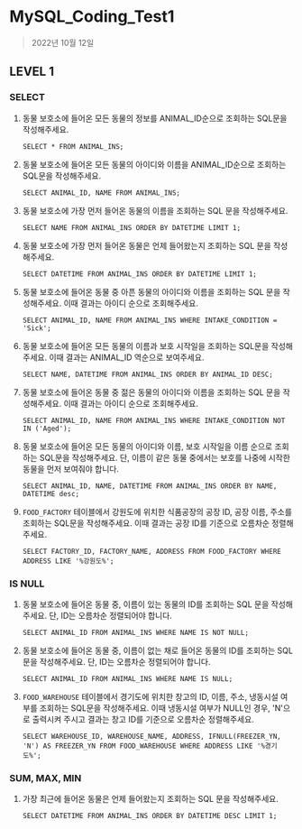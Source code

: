 # MySQL_Coding_Test1

> 2022년 10월 12일

## LEVEL 1

### SELECT

1. 동물 보호소에 들어온 모든 동물의 정보를 ANIMAL_ID순으로 조회하는 SQL문을 작성해주세요.

   ```mysql
   SELECT * FROM ANIMAL_INS;

2. 동물 보호소에 들어온 모든 동물의 아이디와 이름을 ANIMAL_ID순으로 조회하는 SQL문을 작성해주세요.

   ```mysql
   SELECT ANIMAL_ID, NAME FROM ANIMAL_INS;
   ```

3. 동물 보호소에 가장 먼저 들어온 동물의 이름을 조회하는 SQL 문을 작성해주세요.

   ```mysql
   SELECT NAME FROM ANIMAL_INS ORDER BY DATETIME LIMIT 1;
   ```

4. 동물 보호소에 가장 먼저 들어온 동물은 언제 들어왔는지 조회하는 SQL 문을 작성해주세요.

   ```mysql
   SELECT DATETIME FROM ANIMAL_INS ORDER BY DATETIME LIMIT 1;
   ```

5. 동물 보호소에 들어온 동물 중 아픈 동물의 아이디와 이름을 조회하는 SQL 문을 작성해주세요. 이때 결과는 아이디 순으로 조회해주세요.

   ```mysql
   SELECT ANIMAL_ID, NAME FROM ANIMAL_INS WHERE INTAKE_CONDITION = 'Sick';
   ```

6. 동물 보호소에 들어온 모든 동물의 이름과 보호 시작일을 조회하는 SQL문을 작성해주세요. 이때 결과는 ANIMAL_ID 역순으로 보여주세요.

   ```mysql
   SELECT NAME, DATETIME FROM ANIMAL_INS ORDER BY ANIMAL_ID DESC;
   ```

7. 동물 보호소에 들어온 동물 중 젊은 동물의 아이디와 이름을 조회하는 SQL 문을 작성해주세요. 이때 결과는 아이디 순으로 조회해주세요.

   ```mysql
   SELECT ANIMAL_ID, NAME FROM ANIMAL_INS WHERE INTAKE_CONDITION NOT IN ('Aged');
   ```

8. 동물 보호소에 들어온 모든 동물의 아이디와 이름, 보호 시작일을 이름 순으로 조회하는 SQL문을 작성해주세요. 단, 이름이 같은 동물 중에서는 보호를 나중에 시작한 동물을 먼저 보여줘야 합니다.

   ```mysql
   SELECT ANIMAL_ID, NAME, DATETIME FROM ANIMAL_INS ORDER BY NAME, DATETIME desc;

9. `FOOD_FACTORY` 테이블에서 강원도에 위치한 식품공장의 공장 ID, 공장 이름, 주소를 조회하는 SQL문을 작성해주세요. 이때 결과는 공장 ID를 기준으로 오름차순 정렬해주세요.

   ```mysql
   SELECT FACTORY_ID, FACTORY_NAME, ADDRESS FROM FOOD_FACTORY WHERE ADDRESS LIKE '%강원도%';

### IS NULL

1. 동물 보호소에 들어온 동물 중, 이름이 있는 동물의 ID를 조회하는 SQL 문을 작성해주세요. 단, ID는 오름차순 정렬되어야 합니다.

   ```mysql
   SELECT ANIMAL_ID FROM ANIMAL_INS WHERE NAME IS NOT NULL;
   ```

2. 동물 보호소에 들어온 동물 중, 이름이 없는 채로 들어온 동물의 ID를 조회하는 SQL 문을 작성해주세요. 단, ID는 오름차순 정렬되어야 합니다.

   ```mysql
   SELECT ANIMAL_ID FROM ANIMAL_INS WHERE NAME IS NULL;
   ```

3. `FOOD_WAREHOUSE` 테이블에서 경기도에 위치한 창고의 ID, 이름, 주소, 냉동시설 여부를 조회하는 SQL문을 작성해주세요. 이때 냉동시설 여부가 NULL인 경우, 'N'으로 출력시켜 주시고 결과는 창고 ID를 기준으로 오름차순 정렬해주세요.

   ```mysql
   SELECT WAREHOUSE_ID, WAREHOUSE_NAME, ADDRESS, IFNULL(FREEZER_YN, 'N') AS FREEZER_YN FROM FOOD_WAREHOUSE WHERE ADDRESS LIKE '%경기도%';
   ```

### SUM, MAX, MIN

1. 가장 최근에 들어온 동물은 언제 들어왔는지 조회하는 SQL 문을 작성해주세요.

   ```mysql
   SELECT DATETIME FROM ANIMAL_INS ORDER BY DATETIME DESC LIMIT 1;
   ```